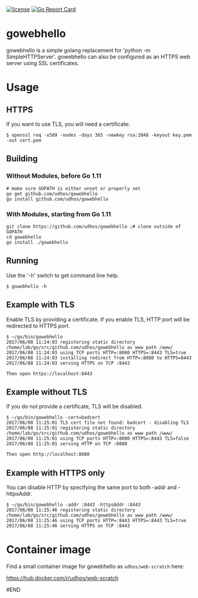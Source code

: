 [![license](http://img.shields.io/badge/license-MIT-blue.svg)](https://github.com/udhos/gowebhello/blob/master/LICENSE)
[![Go Report Card](https://goreportcard.com/badge/github.com/udhos/gowebhello)](https://goreportcard.com/report/github.com/udhos/gowebhello)

# gowebhello

gowebhello is a simple golang replacement for 'python -m SimpleHTTPServer'.
gowebhello can also be configured as an HTTPS web server using SSL certificates.

# Usage

## HTTPS

If you want to use TLS, you will need a certificate:

    $ openssl req -x509 -nodes -days 365 -newkey rsa:2048 -keyout key.pem -out cert.pem

## Building

### Without Modules, before Go 1.11

    # make sure GOPATH is either unset or properly set
    go get github.com/udhos/gowebhello
    go install github.com/udhos/gowebhello

### With Modules, starting from Go 1.11

    git clone https://github.com/udhos/gowebhello ;# clone outside of GOPATH
    cd gowebhello
    go install ./gowebhello

## Running

Use the '-h' switch to get command line help.

    $ gowebhello -h

## Example with TLS

Enable TLS by providing a certificate.
If you enable TLS, HTTP port will be redirected to HTTPS port.

    $ ~/go/bin/gowebhello
    2017/06/08 11:24:03 registering static directory /home/lab/go/src/github.com/udhos/gowebhello as www path /www/
    2017/06/08 11:24:03 using TCP ports HTTP=:8080 HTTPS=:8443 TLS=true
    2017/06/08 11:24:03 installing redirect from HTTP=:8080 to HTTPS=8443
    2017/06/08 11:24:03 serving HTTPS on TCP :8443

    Then open https://localhost:8443

## Example without TLS

If you do not provide a certificate, TLS will be disabled.

    $ ~/go/bin/gowebhello -cert=badcert
    2017/06/08 11:25:01 TLS cert file not found: badcert - disabling TLS
    2017/06/08 11:25:01 registering static directory /home/lab/go/src/github.com/udhos/gowebhello as www path /www/
    2017/06/08 11:25:01 using TCP ports HTTP=:8080 HTTPS=:8443 TLS=false
    2017/06/08 11:25:01 serving HTTP on TCP :8080

    Then open http://localhost:8080

## Example with HTTPS only

You can disable HTTP by specifying the same port to both -addr and -httpsAddr.

    $ ~/go/bin/gowebhello -addr :8443 -httpsAddr :8443
    2017/06/08 11:25:46 registering static directory /home/lab/go/src/github.com/udhos/gowebhello as www path /www/
    2017/06/08 11:25:46 using TCP ports HTTP=:8443 HTTPS=:8443 TLS=true
    2017/06/08 11:25:46 serving HTTPS on TCP :8443

# Container image

Find a small container image for gowebhello as `udhos/web-scratch` here:

https://hub.docker.com/r/udhos/web-scratch

#END

